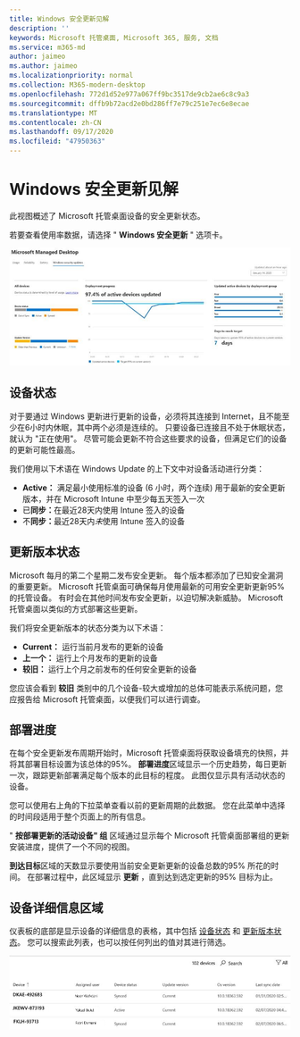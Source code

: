 ```yaml
---
title: Windows 安全更新见解
description: ''
keywords: Microsoft 托管桌面, Microsoft 365, 服务, 文档
ms.service: m365-md
author: jaimeo
ms.author: jaimeo
ms.localizationpriority: normal
ms.collection: M365-modern-desktop
ms.openlocfilehash: 772d1d52e977a067ff9bc3517de9cb2ae6c8c9a3
ms.sourcegitcommit: dffb9b72acd2e0bd286ff7e79c251e7ec6e8ecae
ms.translationtype: MT
ms.contentlocale: zh-CN
ms.lasthandoff: 09/17/2020
ms.locfileid: "47950363"
---
```

# <a name="windows-security-update-insights"></a>Windows 安全更新见解
此视图概述了 Microsoft 托管桌面设备的安全更新状态。 

若要查看使用率数据，请选择 " <strong>Windows 安全更新</strong> " 选项卡。

![Windows 安全更新窗格： "设备状态的条形图" 和 "更新版本" 在左栏中，"更新在中间一段时间内的部署进度" 和 "按部署组排列的活动设备百分比" 以及 "在右列中到达95% 部署目标所需的天数"。](../../media/update-insights.jpg)

## <a name="device-status"></a>设备状态

对于要通过 Windows 更新进行更新的设备，必须将其连接到 Internet，且不能至少在6小时内休眠，其中两个必须是连续的。 只要设备已连接且不处于休眠状态，就认为 "正在使用"。 尽管可能会更新不符合这些要求的设备，但满足它们的设备的更新可能性最高。 

我们使用以下术语在 Windows Update 的上下文中对设备活动进行分类：

- <strong>Active：</strong> 满足最小使用标准的设备 (6 小时，两个连续) 用于最新的安全更新版本，并在 Microsoft Intune 中至少每五天签入一次
- 已<strong>同步：</strong>在最近28天内使用 Intune 签入的设备
- 不<strong>同步：</strong>最近28天内<i>未</i>使用 Intune 签入的设备




## <a name="update-version-status"></a>更新版本状态

Microsoft 每月的第二个星期二发布安全更新。 每个版本都添加了已知安全漏洞的重要更新。 Microsoft 托管桌面可确保每月使用最新的可用安全更新更新95% 的托管设备。 有时会在其他时间发布安全更新，以迫切解决新威胁。 Microsoft 托管桌面以类似的方式部署这些更新。

我们将安全更新版本的状态分类为以下术语：

- <strong>Current：</strong> 运行当前月发布的更新的设备
- <strong>上一个：</strong> 运行上个月发布的更新的设备
- <strong>较旧：</strong> 运行上个月之前发布的任何安全更新的设备

您应该会看到 <strong>较旧</strong> 类别中的几个设备-较大或增加的总体可能表示系统问题，您应报告给 Microsoft 托管桌面，以便我们可以进行调查。


## <a name="deployment-progress"></a>部署进度

在每个安全更新发布周期开始时，Microsoft 托管桌面将获取设备填充的快照，并将其部署目标设置为该总体的95%。 <strong>部署进度</strong>区域显示一个历史趋势，每日更新一次，跟踪更新部署满足每个版本的此目标的程度。 此图仅显示具有活动状态的设备。

您可以使用右上角的下拉菜单查看以前的更新周期的此数据。 您在此菜单中选择的时间段适用于整个页面上的所有信息。

" <strong>按部署更新的活动设备" 组</strong> 区域通过显示每个 Microsoft 托管桌面部署组的更新安装进度，提供了一个不同的视图。

<strong>到达目标</strong>区域的天数显示要使用当前安全更新更新的设备总数的95% 所花的时间。 在部署过程中，此区域显示 <strong>更新</strong> ，直到达到选定更新的95% 目标为止。

## <a name="device-details-area"></a>设备详细信息区域

仪表板的底部是显示设备的详细信息的表格，其中包括 [设备状态](#device-status) 和 [更新版本状态](#update-version-status)。 您可以搜索此列表，也可以按任何列出的值对其进行筛选。


![显示设备名称、分配的用户、设备状态、更新版本、操作系统版本以及设备上次同步日期的列的设备详细信息表。](../../media/security-update-insights-device-table-sterile.png)

